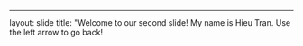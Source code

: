 ---
layout: slide
title: "Welcome to our second slide!
My name is Hieu Tran.
Use the left arrow to go back!
